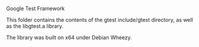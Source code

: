 Google Test Framework

This folder contains the contents of the gtest include/gtest directory, as well as the libgtest.a library.

The library was built on x64 under Debian Wheezy.  